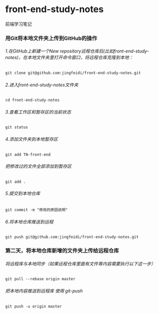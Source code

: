 # front-end-study-notes
前端学习笔记

### 用Git将本地文件夹上传到GitHub的操作
 ###### 1.在GitHub上新建一个New repository远程仓库后(比如front-end-study-notes)，在本地文件夹里打开命令窗口，将远程仓库克隆到本地：<br>
 ```
 git clone git@github.com:jingfeidi/front-end-study-notes.git
 ```

 ###### 2.进入front-end-study-notes文件夹<br>
 ```
 cd front-end-study-notes 
 ```

 ###### 3.查看工作区和暂存区的当前状态<br>
 ```  
 git status
 ```

 ###### 4.添加文件夹到本地暂存区<br>
  ```
  git add TN-front-end 
  ```

 ###### 把修改过的文件全部添加到暂存区<br>
 ```
 git add .
  ```
 ###### 5.提交到本地仓库<br>
 ```
 git commit -m "修改的原因说明"  
 ```

 ###### 6.将本地仓库推送到远程<br>
 ```
 git push git@github.com:jingfeidi/front-end-study-notes.git
 ``` 

 ### 第二天，将本地仓库新增的文件夹上传给远程仓库
 ###### 将远程库与本地同步（如果远程仓库里面有文件等内容需要执行以下这一步）<br>
 ```
 git pull --rebase origin master
 ```
 
 ###### 把本地内容推送到远程库 使用 git-push<br>
 ```
 git push -u origin master
 ```
 
